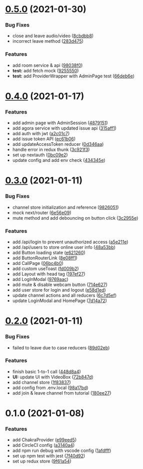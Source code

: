 # [0.5.0](https://github.com/Howard86/conference-call/compare/v0.4.0...v0.5.0) (2021-01-30)


### Bug Fixes

* close and leave audio/video ([8cbdbb8](https://github.com/Howard86/conference-call/commit/8cbdbb86a55895a3c3fb87b399b6ca0e05792855))
* incorrect leave method ([283d475](https://github.com/Howard86/conference-call/commit/283d475b1ff6abd0f6569aa1e7c1b9228e8689fa))


### Features

* add room service & api ([98038f0](https://github.com/Howard86/conference-call/commit/98038f0b55da9818c592c14ada61bc273afd60ca))
* **test:** add fetch mock ([9255550](https://github.com/Howard86/conference-call/commit/9255550d36bab7c6c569d244f8857a5fa22b78af))
* **test:** add ProviderWrapper with AdminPage test ([66deb6e](https://github.com/Howard86/conference-call/commit/66deb6e0a630ac1b7d798dfc3c81e27387ae1bc9))



# [0.4.0](https://github.com/Howard86/conference-call/compare/v0.3.0...v0.4.0) (2021-01-17)


### Features

* add admin page with AdminSession ([4879151](https://github.com/Howard86/conference-call/commit/4879151a6e38f13d437365d5b4b4998c73924ac6))
* add agora service with updated issue api ([315aff1](https://github.com/Howard86/conference-call/commit/315aff195e1549296da08c9a623683cc0308afc3))
* add auth with jwt ([a2c01c7](https://github.com/Howard86/conference-call/commit/a2c01c74b057488b4ccdc2d48687f87f847bca0f))
* add issue token API ([ec61b06](https://github.com/Howard86/conference-call/commit/ec61b0660c3b1ceddee9118a6fc7a48b95e71823))
* add updateAccessToken reducer ([0d346aa](https://github.com/Howard86/conference-call/commit/0d346aa5bcab25835c0a5010d2276c4acbee05a7))
* handle error in redux thunk ([3c921f3](https://github.com/Howard86/conference-call/commit/3c921f3c09108b9db45736470cb4e462de505188))
* set up nextauth ([0bc09e2](https://github.com/Howard86/conference-call/commit/0bc09e2ed16f69d8123b194c35a62d2ba77e2ead))
* update config and add env check ([434345e](https://github.com/Howard86/conference-call/commit/434345e468b48b7dd675fead1c4e5d63da2e4c15))



# [0.3.0](https://github.com/Howard86/conference-call/compare/v0.2.0...v0.3.0) (2021-01-11)


### Bug Fixes

* channel store initialization and reference ([9826051](https://github.com/Howard86/conference-call/commit/98260514e8c5bd74affd0a371e8c5e75d633c133))
* mock next/router ([6e56e09](https://github.com/Howard86/conference-call/commit/6e56e09bd48d0e5a7017fa6a21c561fe90e10bb6))
* mute method and add debouncing on button click ([3c2955e](https://github.com/Howard86/conference-call/commit/3c2955e3e7690ece8176bf1bbec615ddc595cbde))


### Features

* add /api/login to prevent unauthorized access ([a5e211e](https://github.com/Howard86/conference-call/commit/a5e211e08cb27741c13dfd0ef29178bb4a556f78))
* add /api/users to store online user info ([48a53bb](https://github.com/Howard86/conference-call/commit/48a53bb51c89f2a50ff1ab2224dc0efd1ad83a90))
* add Button loading state ([e621260](https://github.com/Howard86/conference-call/commit/e62126067ae5e43c635ebee6fd677da072b44dfd))
* add ButtonRouterLink ([8e08ff1](https://github.com/Howard86/conference-call/commit/8e08ff1114f11ccdefbfdcdac8084199e4ae426e))
* add CallPage ([06bc4b0](https://github.com/Howard86/conference-call/commit/06bc4b0d4a2e9dc03208b438cdae1b7757e4c59e))
* add custom useToast ([fd009b2](https://github.com/Howard86/conference-call/commit/fd009b2821e02dc12edeeda2faf3ffdc1f385464))
* add Layout with head tag ([197ef27](https://github.com/Howard86/conference-call/commit/197ef27177ac08ea527b258a3da97eb78e5daa97))
* add LogInModal ([9769aac](https://github.com/Howard86/conference-call/commit/9769aac9d4c8656d612aba02482661e02d516886))
* add mute & disable webcam button ([714e627](https://github.com/Howard86/conference-call/commit/714e6277dfabc7286318f4eba4f678cd088aa109))
* add user store for login and logout ([e58d1ed](https://github.com/Howard86/conference-call/commit/e58d1eda36031e6432e79da89d4819e45fc29f6b))
* update channel actions and all reducers ([6c7d5ef](https://github.com/Howard86/conference-call/commit/6c7d5ef012ff58c457333110cd30efa99e3b4399))
* update LoginModal and HomePage ([7d14a72](https://github.com/Howard86/conference-call/commit/7d14a720757e491b8b539731f7e8af55410243f4))



# [0.2.0](https://github.com/Howard86/conference-call/compare/v0.1.0...v0.2.0) (2021-01-11)


### Bug Fixes

* failed to leave due to case reducers ([89d02eb](https://github.com/Howard86/conference-call/commit/89d02eba56c3c336979c05c43cb5c580b1a90b22))


### Features

* finish basic 1-to-1 call ([448d8a4](https://github.com/Howard86/conference-call/commit/448d8a421e8895e2850ac5c98ea6784233bf5ee1))
* **UI:** update UI with VideoBox ([72b847d](https://github.com/Howard86/conference-call/commit/72b847d206bfeaed5aafefc10140ac10669be371))
* add channel store ([1f83837](https://github.com/Howard86/conference-call/commit/1f8383737428a42f12e8cdd84a86d5d4d1658e8f))
* add config from .env.local ([98a17bd](https://github.com/Howard86/conference-call/commit/98a17bd35806c208ea8e645acdabac1d46586caf))
* add join & leave channel from tutorial ([180ee27](https://github.com/Howard86/conference-call/commit/180ee279e1a79a1756bd2a99e26f1428f98bf942))



# 0.1.0 (2021-01-08)


### Features

* add ChakraProvider ([e99eed5](https://github.com/Howard86/conference-call/commit/e99eed5fb441f274c6f9e5902df00844d8276a4e))
* add CircleCI config ([a3140a4](https://github.com/Howard86/conference-call/commit/a3140a4f139f66a05320a421696bc9ee9639d84d))
* add npm run debug with vscode config ([1afdfff](https://github.com/Howard86/conference-call/commit/1afdfff632e579252a79c416ccc9727597bb0a72))
* set up npm test with jest ([7f40d92](https://github.com/Howard86/conference-call/commit/7f40d9205a310224c8ede8cd77b13a28c6918dc4))
* set up redux store ([9f61a54](https://github.com/Howard86/conference-call/commit/9f61a542164365d37cc898cd142ed2d089a988fb))




